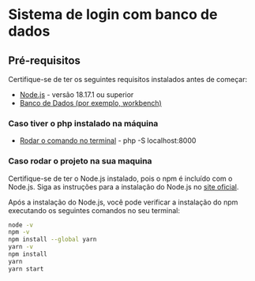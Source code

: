 # Sistema de login com banco de dados

## Pré-requisitos

Certifique-se de ter os seguintes requisitos instalados antes de começar:

- [Node.js](https://nodejs.org/) - versão 18.17.1 ou superior
- [Banco de Dados (por exemplo, workbench)](https://www.mysql.com/products/workbench/)

### Caso tiver o php instalado na máquina

- [Rodar o comando no terminal](https://www.php.net/) - php -S localhost:8000

### Caso rodar o projeto na sua maquina

Certifique-se de ter o Node.js instalado, pois o npm é incluído com o Node.js. Siga as instruções para a instalação do Node.js no [site oficial](https://nodejs.org/).

Após a instalação do Node.js, você pode verificar a instalação do npm executando os seguintes comandos no seu terminal:

```bash
node -v
npm -v
npm install --global yarn
yarn -v
npm install
yarn
yarn start
```
